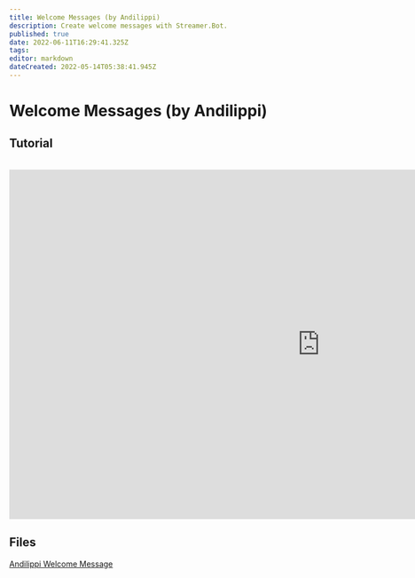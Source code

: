 ```yaml
---
title: Welcome Messages (by Andilippi)
description: Create welcome messages with Streamer.Bot.
published: true
date: 2022-06-11T16:29:41.325Z
tags: 
editor: markdown
dateCreated: 2022-05-14T05:38:41.945Z
---
```


# Welcome Messages (by Andilippi)
## Tutorial
<br>
<iframe width="1120" height="630" src="https://www.youtube.com/embed/ByBnM7_lh6A" title="YouTube video player" frameborder="0" allow="accelerometer; autoplay; clipboard-write; encrypted-media; gyroscope; picture-in-picture" allowfullscreen></iframe>

## Files
[Andilippi Welcome Message](https://cdn.discordapp.com/attachments/878288822620782612/879757058189176942/Andilippi_Welcome_Message.zip)